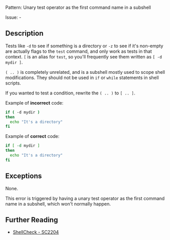Pattern: Unary test operator as the first command name in a subshell

Issue: -

## Description

Tests like `-d` to see if something is a directory or `-z` to see if it's non-empty are actually flags to the `test` command, and only work as tests in that context. `[` is an alias for `test`, so you'll frequently see them written as `[ -d mydir ]`.

`( .. )` is completely unrelated, and is a subshell mostly used to scope shell modifications. They should not be used in `if` or `while` statements in shell scripts.

If you wanted to test a condition, rewrite the `( .. )` to `[ .. ]`. 

Example of **incorrect** code:

```sh
if ( -d mydir )
then
  echo "It's a directory"
fi
```

Example of **correct** code:

```sh
if [ -d mydir ]
then
  echo "It's a directory"
fi
```
## Exceptions

None. 

This error is triggered by having a unary test operator as the first command name in a subshell, which won't normally happen.

## Further Reading

* [ShellCheck - SC2204](https://github.com/koalaman/shellcheck/wiki/SC2204)
